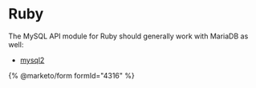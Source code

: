 # Ruby

The MySQL API module for Ruby should generally work with MariaDB as well:

* [mysql2](https://rubygems.org/gems/mysql2)


{% @marketo/form formId="4316" %}
